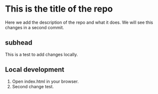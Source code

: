 # This is the title of the repo

Here we add the description of the repo and what it does.
We will see this changes in a second commit.

## subhead

This is a test to add changes locally.

## Local development

1. Open index.html in your browser.
2. Second change test.
